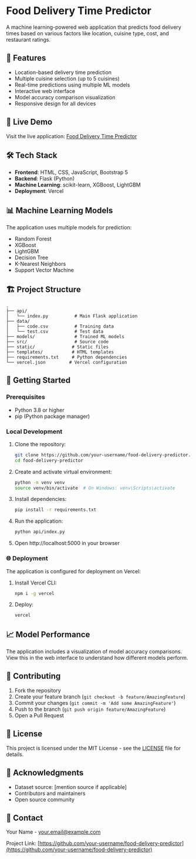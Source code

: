 # Food Delivery Time Predictor

A machine learning-powered web application that predicts food delivery times based on various factors like location, cuisine type, cost, and restaurant ratings.

## 🌟 Features

- Location-based delivery time prediction
- Multiple cuisine selection (up to 5 cuisines)
- Real-time predictions using multiple ML models
- Interactive web interface
- Model accuracy comparison visualization
- Responsive design for all devices

## 🚀 Live Demo

Visit the live application: [Food Delivery Time Predictor](https://your-vercel-url.vercel.app)

## 🛠️ Tech Stack

- **Frontend**: HTML, CSS, JavaScript, Bootstrap 5
- **Backend**: Flask (Python)
- **Machine Learning**: scikit-learn, XGBoost, LightGBM
- **Deployment**: Vercel

## 📊 Machine Learning Models

The application uses multiple models for prediction:
- Random Forest
- XGBoost
- LightGBM
- Decision Tree
- K-Nearest Neighbors
- Support Vector Machine

## 🏗️ Project Structure

```
.
├── api/
│   └── index.py          # Main Flask application
├── data/
│   ├── code.csv          # Training data
│   └── test.csv          # Test data
├── models/               # Trained ML models
├── src/                  # Source code
├── static/              # Static files
├── templates/           # HTML templates
├── requirements.txt     # Python dependencies
└── vercel.json         # Vercel configuration
```

## 🚀 Getting Started

### Prerequisites

- Python 3.8 or higher
- pip (Python package manager)

### Local Development

1. Clone the repository:
   ```bash
   git clone https://github.com/your-username/food-delivery-predictor.git
   cd food-delivery-predictor
   ```

2. Create and activate virtual environment:
   ```bash
   python -m venv venv
   source venv/bin/activate  # On Windows: venv\Scripts\activate
   ```

3. Install dependencies:
   ```bash
   pip install -r requirements.txt
   ```

4. Run the application:
   ```bash
   python api/index.py
   ```

5. Open http://localhost:5000 in your browser

### 🌐 Deployment

The application is configured for deployment on Vercel:

1. Install Vercel CLI:
   ```bash
   npm i -g vercel
   ```

2. Deploy:
   ```bash
   vercel
   ```

## 📈 Model Performance

The application includes a visualization of model accuracy comparisons. View this in the web interface to understand how different models perform.

## 🤝 Contributing

1. Fork the repository
2. Create your feature branch (`git checkout -b feature/AmazingFeature`)
3. Commit your changes (`git commit -m 'Add some AmazingFeature'`)
4. Push to the branch (`git push origin feature/AmazingFeature`)
5. Open a Pull Request

## 📝 License

This project is licensed under the MIT License - see the [LICENSE](LICENSE) file for details.

## 🙏 Acknowledgments

- Dataset source: [mention source if applicable]
- Contributors and maintainers
- Open source community

## 📧 Contact

Your Name - your.email@example.com

Project Link: [https://github.com/your-username/food-delivery-predictor](https://github.com/your-username/food-delivery-predictor) 